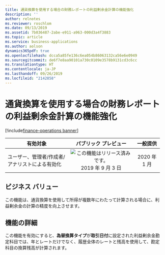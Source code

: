 ```yaml
---
title: 通貨換算を使用する場合の財務レポートの利益剰余金計算の機能強化
description: ''
author: relnotes
ms.reviewer: roschlom
ms.date: 09/13/2019
ms.assetid: 7b036487-2abe-e911-a963-000d3a4f3883
ms.topic: article
ms.service: business-applications
ms.author: aolson
dynamics365pdf: true
ms.openlocfilehash: dcca5a85fe136c6ea054b86063132ca56e6e0949
ms.sourcegitcommit: de6f7e8aa90101a730c0109e3578b9131cd3c6cc
ms.translationtype: HT
ms.contentlocale: ja-JP
ms.lasthandoff: 09/26/2019
ms.locfileid: "2142858"
---
```

# <a name="retained-earnings-calculation-enhancements-for-financial-reporting-when-using-currency-translation"></a>通貨換算を使用する場合の財務レポートの利益剰余金計算の機能強化
[!include[finance-operations banner](../includes/finance-operations.md)]

| 有効対象    |  パブリック プレビュー | 一般提供 | 
| ---------- | :----------: |:----------: |
|ユーザー、管理者/作成者/アナリストによる有効化|![この機能はリリース済みです。](/dynamics365-release-plan/media/green-checkmark.png "この機能はリリース済みです。") 2019 年 9 月 3 日| 2020 年 1 月|


## <a name="business-value"></a>ビジネス バリュー
<!-- bv start -->
この機能は、通貨換算を使用して所得が複数年にわたって計算される場合に、利益剰余金の計算の精度を向上させます。
<!-- bv end -->



## <a name="feature-details"></a>機能の詳細
<!--feature detail start -->
この機能を有効にすると、**為替換算タイプ**が**取引日付**に設定された利益剰余金勘定科目では、年とレートだけでなく、履歴全体のレートと残高を使用して、勘定科目の換算残高が計算されます。
<!--feature detail end -->

